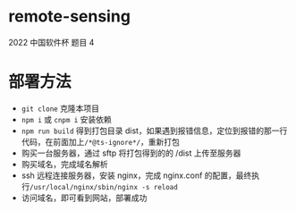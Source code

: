# remote-sensing

2022 中国软件杯 题目 4

# 部署方法

- `git clone` 克隆本项目
- `npm i` 或 `cnpm i` 安装依赖
- `npm run build` 得到打包目录 dist，如果遇到报错信息，定位到报错的那一行代码，在前面加上`/*@ts-ignore*/`，重新打包
- 购买一台服务器，通过 sftp 将打包得到的的 /dist 上传至服务器
- 购买域名，完成域名解析
- ssh 远程连接服务器，安装 nginx，完成 nginx.conf 的配置，最终执行`/usr/local/nginx/sbin/nginx -s reload`
- 访问域名，即可看到网站，部署成功
